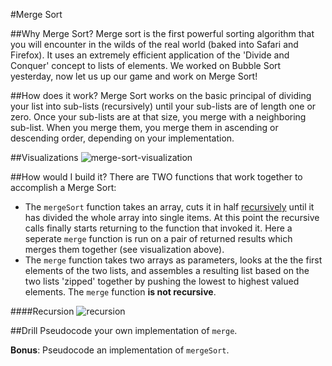 #Merge Sort

##Why Merge Sort?
Merge sort is the first powerful sorting algorithm that you will encounter in the wilds of the real world (baked into Safari and Firefox). It uses an extremely efficient application of the 'Divide and Conquer' concept to lists of elements. We worked on Bubble Sort yesterday, now let us up our game and work on Merge Sort!

##How does it work?
Merge Sort works on the basic principal of dividing your list into sub-lists (recursively) until your sub-lists are of length one or zero. Once your sub-lists are at that size, you merge with a neighboring sub-list. When you merge them, you merge them in ascending or descending order, depending on your implementation.

##Visualizations
![merge-sort-visualization](https://camo.githubusercontent.com/c9d3bf4590b7284596375ffa0cd98ee62699a757/68747470733a2f2f776562646f63732e63732e75616c62657274612e63612f253745686f6c74652f5432362f4c65637475726536466967362e676966)

##How would I build it?
There are TWO functions that work together to accomplish a Merge Sort:

-  The `mergeSort` function takes an array, cuts it in half [recursively](https://en.wikipedia.org/wiki/Recursion_(computer_science)) until it has divided the whole array into single items. At this point the recursive calls finally starts returning to the function that invoked it. Here a seperate `merge` function is run on a pair of returned results which merges them together (see visualization above).
-  The `merge` function takes two arrays as parameters, looks at the the first elements of the two lists, and assembles a resulting list based on the two lists 'zipped' together by pushing the lowest to highest valued elements. The `merge` function **is not recursive**.

####Recursion
![recursion](https://upload.wikimedia.org/wikipedia/commons/6/62/Droste.jpg)

##Drill
Pseudocode your own implementation of `merge`.

**Bonus**: Pseudocode an implementation of `mergeSort`.
